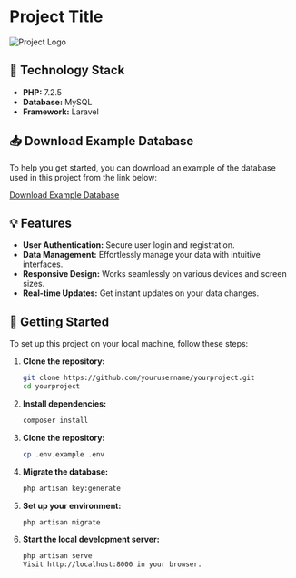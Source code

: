 # Project Title

![Project Logo](https://raw.githubusercontent.com/laravel/art/master/logo-lockup/5%20SVG/2%20CMYK/1%20Full%20Color/laravel-logolockup-cmyk-red.svg)

## 🚀 Technology Stack

- **PHP:** 7.2.5
- **Database:** MySQL
- **Framework:** Laravel

## 📥 Download Example Database

To help you get started, you can download an example of the database used in this project from the link below:

[Download Example Database](https://drive.google.com/file/d/1q_WDU6QO7Xja3PJlomhgQ12nwuXsQXXL/view?usp=sharing)

## 💡 Features

- **User Authentication:** Secure user login and registration.
- **Data Management:** Effortlessly manage your data with intuitive interfaces.
- **Responsive Design:** Works seamlessly on various devices and screen sizes.
- **Real-time Updates:** Get instant updates on your data changes.

## 🚀 Getting Started

To set up this project on your local machine, follow these steps:

1. **Clone the repository:**

   ```bash
   git clone https://github.com/yourusername/yourproject.git
   cd yourproject
   
2. **Install dependencies:**

   ```bash
   composer install
   
3. **Clone the repository:**

   ```bash
   cp .env.example .env
   
4. **Migrate the database:**

   ```bash
   php artisan key:generate
   
5. **Set up your environment:**

   ```bash
   php artisan migrate
   
6. **Start the local development server:**

   ```bash
   php artisan serve
   Visit http://localhost:8000 in your browser.


